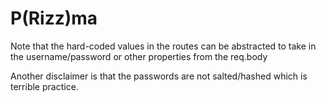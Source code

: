 # P(Rizz)ma

Note that the hard-coded values in the routes can be abstracted to take in the username/password or other properties from the req.body

Another disclaimer is that the passwords are not salted/hashed which is terrible practice.

